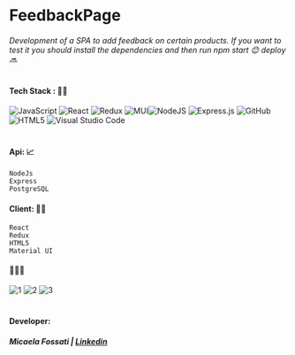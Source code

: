 # FeedbackPage


###### Development of a SPA to add feedback on certain products. If you want to test it you should install the dependencies and then run npm start 😊 deploy 🔜

#


#### Tech Stack : 👩‍💻

![JavaScript](https://img.shields.io/badge/javascript-%23323330.svg?style=flat&logo=Javascript&logoColor=%23F7DF1E) ![React](https://img.shields.io/badge/react-%2320232a.svg?style=flat&logo=React&logoColor=%2361DAFB) ![Redux](https://img.shields.io/badge/Redux-%23593d88.svg?style=flat&logo=redux&logoColor=white) ![MUI](https://img.shields.io/badge/MUI-%230081CB.svg?style=flat&logo=Material-ui&logoColor=white)![NodeJS](https://img.shields.io/badge/node.js-6DA55F?style=flat&logo=Node.js&logoColor=white) ![Express.js](https://img.shields.io/badge/express.js-%23404d59.svg?style=flat&logo=Express&logoColor=%2361DAFB) ![GitHub](https://img.shields.io/badge/Github-%23121011.svg?style=flat&logo=github&logoColor=white)  ![HTML5](https://img.shields.io/badge/html5-%23E34F26.svg?style=flat&logo=HTML5&logoColor=white) ![Visual Studio Code](https://img.shields.io/badge/Visual%20Studio%20Code-0078d7.svg?style=flat&logo=VS-Code&logoColor=white)
#


#### Api: 📈
```
NodeJs
Express
PostgreSQL
```
#### Client: 👩‍🎨
```
React
Redux
HTML5
Material UI
```
#### 🕵️‍♀️🧐
<img src="https://i.ibb.co/jVccM7F/1.png" alt="1" border="0">
<img src="https://i.ibb.co/zG042BF/Captura-de-Pantalla-2022-03-01-a-la-s-7-11-26-a-m.png" alt="2" border="0">
<img src="https://i.ibb.co/qm4kpzr/Captura-de-Pantalla-2022-03-01-a-la-s-7-11-45-a-m.png" alt="3" border="0">

#

#### Developer: 

##### Micaela Fossati  | [Linkedin](https://www.linkedin.com/in/vmfossati/) 

#
